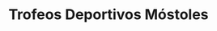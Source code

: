 ---
title: "Trofeos Deportivos Móstoles"
url: /mostoles/trofeos-deportivos-mostoles/
shop: Pokal
---